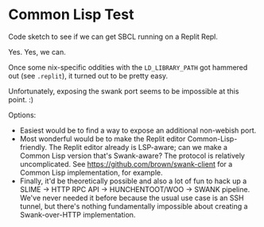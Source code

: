 # Common Lisp Test

Code sketch to see if we can get SBCL running on a Replit Repl.

Yes. Yes, we can.

Once some nix-specific oddities with the `LD_LIBRARY_PATH` got hammered out (see `.replit`), it turned out to be pretty easy.

Unfortunately, exposing the swank port seems to be impossible at this point. :)

Options:

- Easiest would be to find a way to expose an additional non-webish port.
- Most wonderful would be to make the Replit editor Common-Lisp-friendly. The Replit editor already is LSP-aware; can we make a Common Lisp version that's Swank-aware? The protocol is relatively uncomplicated. See https://github.com/brown/swank-client for a Common Lisp implementation, for example.
- Finally, it'd be theoretically possible and also a lot of fun to hack up a SLIME -> HTTP RPC API -> HUNCHENTOOT/WOO -> SWANK pipeline. We've never needed it before because the usual use case is an SSH tunnel, but there's nothing fundamentally impossible about creating a Swank-over-HTTP implementation.



